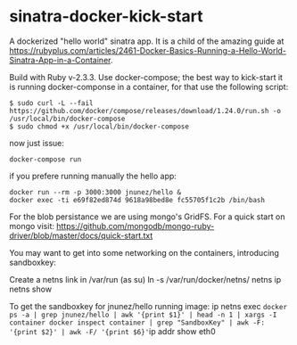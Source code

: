 # sinatra-docker-kick-start
A dockerized "hello world" sinatra app. It is a child of the amazing guide at https://rubyplus.com/articles/2461-Docker-Basics-Running-a-Hello-World-Sinatra-App-in-a-Container.

Build with Ruby v-2.3.3. Use docker-compose; the best way to kick-start it is running docker-componse in a container, for that use the following script:

```
$ sudo curl -L --fail https://github.com/docker/compose/releases/download/1.24.0/run.sh -o /usr/local/bin/docker-compose
$ sudo chmod +x /usr/local/bin/docker-compose

```

now just issue:

`docker-compose run`

if you prefere running manually the hello app:

```
docker run --rm -p 3000:3000 jnunez/hello &
docker exec -ti e69f82ed874d 9618a98bed8e fc55705f1c2b /bin/bash
```

For the blob persistance we are using mongo's GridFS. For a quick start on mongo visit: https://github.com/mongodb/mongo-ruby-driver/blob/master/docs/quick-start.txt 


You may want to get into some networking on the containers, introducing sandboxkey:

Create a netns link in /var/run (as su)
   ln -s /var/run/docker/netns/ netns
   ip netns show

To get the sandboxkey for jnunez/hello running image:
   ip netns exec `docker ps -a | grep jnunez/hello | awk '{print $1}' | head -n 1 | xargs -I container docker inspect container | grep "SandboxKey" | awk -F: '{print $2}' | awk -F/ '{print $6}'`ip addr show eth0

